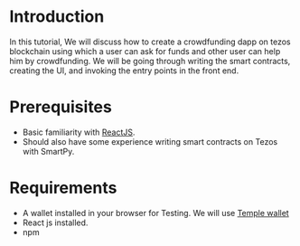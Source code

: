 # Introduction
In this tutorial, We will discuss how to create a crowdfunding dapp on tezos blockchain using which a user can ask for funds and other user can help him by crowdfunding. We will be going through writing the smart contracts,  creating the UI, and invoking the entry points in the front end.

# Prerequisites
- Basic familiarity with [ReactJS](https://reactjs.org/).
- Should also have some experience writing smart contracts on Tezos with SmartPy.

# Requirements
- A wallet installed in your browser for Testing. We will use [Temple wallet](https://templewallet.com/)
- React js installed.
- npm
